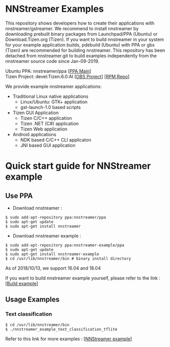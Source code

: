 # NNStreamer Examples

This repository shows developers how to create their applications with nnstreamer/gstreamer. We recommend to install nnstreamer by downloading prebuilt binary packages from Launchpad/PPA (Ubuntu) or Download.Tizen.org (Tizen). If you want to build nnstreamer in your system for your example application builds, pdebuild (Ubuntu) with PPA or gbs (Tizen) are recommended for building nnstreamer. This repository has been detached from nnstreamer.git to build examples independently from the nnstreamer source code since Jan-09-2019.

Ubuntu PPA: nnstreamer/ppa [[PPA Main](https://launchpad.net/~nnstreamer/+archive/ubuntu/ppa)]<br />
Tizen Project: devel:Tizen:6.0:AI [[OBS Project](https://build.tizen.org/project/show/devel:Tizen:6.0:AI)] [[RPM Repo](http://download.tizen.org/live/devel%3A/Tizen%3A/6.0%3A/AI/Tizen_Unified_standard/)]


We provide example nnstreamer applications:

- Traditional Linux native applications
   - Linux/Ubuntu: GTK+ application
   - gst-launch-1.0 based scripts
- Tizen GUI Application
   - Tizen C/C++ application
   - Tizen .NET (C#) application
   - Tizen Web application
- Android applications
   - NDK based C/C++ CLI applicaton
   - JNI based GUI application


# Quick start guide for NNStreamer example

## Use PPA
* Download nnstreamer :
```
$ sudo add-apt-repository ppa:nnstreamer/ppa
$ sudo apt-get update
$ sudo apt-get install nnstreamer
```

* Download nnstreamer example :
```
$ sudo add-apt-repository ppa:nnstreamer-example/ppa
$ sudo apt-get update
$ sudo apt-get install nnstreamer-example
$ cd /usr/lib/nnstreamer/bin # binary install directory
```

As of 2018/10/13, we support 16.04 and 18.04

If you want to build nnstreamer example yourself, please refer to the link : [[Build example](https://github.com/nnstreamer/nnstreamer/wiki/usage-examples-screenshots#build-examples-ubuntu-1604)]

## Usage Examples
### Text classification
```
$ cd /usr/lib/nnstreamer/bin
$ ./nnstreamer_example_text_classification_tflite
```

Refer to this link for more examples : [[NNStreamer example](https://github.com/nnstreamer/nnstreamer/wiki/usage-examples-screenshots#usage-examples)]
